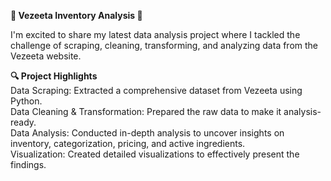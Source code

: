 **🚀 Vezeeta Inventory Analysis 🚀**<br>

I'm excited to share my latest data analysis project where I tackled the challenge of scraping, cleaning, transforming, and analyzing data from the Vezeeta website.

**🔍 Project Highlights** <br>
Data Scraping: Extracted a comprehensive dataset from Vezeeta using Python.<br>
Data Cleaning & Transformation: Prepared the raw data to make it analysis-ready.<br>
Data Analysis: Conducted in-depth analysis to uncover insights on inventory, categorization, pricing, and active ingredients.<br>
Visualization: Created detailed visualizations to effectively present the findings.<br>

